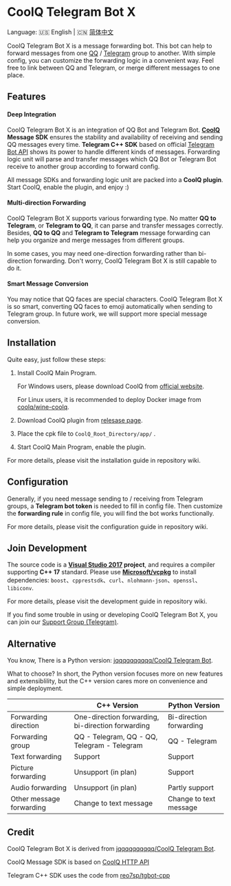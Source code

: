 # CoolQ Telegram Bot X

Language: 🇺🇸 English | 🇨🇳 [简体中文](https://github.com/JogleLew/coolq-telegram-bot-x/blob/master/README-CN.md)

CoolQ Telegram Bot X is a message forwarding bot. This bot can help to forward messages from one [QQ](https://im.qq.com) / [Telegram](https://telegram.org/) group to another. With simple config, you can customize the forwarding logic in a convenient way. Feel free to link between QQ and Telegram, or merge different messages to one place.

## Features

#### Deep Integration

CoolQ Telegram Bot X is an integration of QQ Bot and Telegram Bot. **[CoolQ](https://cqp.cc/) Message SDK** ensures the stability and availability of receiving and sending QQ messages every time. **Telegram C++ SDK** based on official [Telegram Bot API](https://core.telegram.org/bots/api) shows its power to handle different kinds of messages. Forwarding logic unit will parse and transfer messages which QQ Bot or Telegram Bot receive to another group according to forward config.

All message SDKs and forwarding logic unit are packed into a **CoolQ plugin**. Start CoolQ, enable the plugin, and enjoy :)

#### Multi-direction Forwarding

CoolQ Telegram Bot X supports various forwarding type. No matter **QQ to Telegram**, or **Telegram to QQ**, it can parse and transfer messages correctly. Besides, **QQ to QQ** and **Telegram to Telegram** message forwarding can help you organize and merge messages from different groups.

In some cases, you may need one-direction forwarding rather than bi-direction forwarding. Don't worry, CoolQ Telegram Bot X is still capable to do it.

#### Smart Message Conversion

You may notice that QQ faces are special characters. CoolQ Telegram Bot X is so smart, converting QQ faces to emoji automatically when sending to Telegram group. In future work, we will support more special message conversion.

## Installation

Quite easy, just follow these steps:

1. Install CoolQ Main Program.

   For Windows users, please download CoolQ from [official website](https://cqp.cc/).

   For Linux users, it is recommended to deploy Docker image from [coolq/wine-coolq](https://hub.docker.com/r/coolq/wine-coolq/builds/).

2. Download CoolQ plugin from [relesase page](https://github.com/JogleLew/coolq-telegram-bot-x/releases).

3. Place the cpk file to `CoolQ_Root_Directory/app/` .

4. Start CoolQ Main Program, enable the plugin.

For more details, please visit the installation guide in repository wiki.

## Configuration

Generally, if you need message sending to / receiving from Telegram groups, a **Telegram bot token** is needed to fill in config file. Then customize the **forwarding rule** in config file, you will find the bot works functionally.

For more details, please visit the configuration guide in repository wiki.

## Join Development

The source code is a **[Visual Studio 2017](https://www.visualstudio.com) project**, and requires a compiler supporting **C++ 17** standard. Please use **[Microsoft/vcpkg](https://github.com/Microsoft/vcpkg)** to install dependencies: `boost`、`cpprestsdk`、`curl`、`nlohmann-json`、`openssl`、`libiconv`.

For more details, please visit the development guide in repository wiki.

If you find some trouble in using or developing CoolQ Telegram Bot X, you can join our [Support Group (Telegram)](https://t.me/CoolqTelegramBot).

## Alternative

You know, There is a Python version:  [jqqqqqqqqqq/CoolQ Telegram Bot](https://github.com/jqqqqqqqqqq/coolq-telegram-bot).

What to choose? In short, the Python version focuses more on new features and extensiblility, but the C++ version cares more on convenience and simple deployment.

|                          | C++ Version                                       | Python Version          |
| ------------------------ | ------------------------------------------------- | ----------------------- |
| Forwarding direction     | One-direction forwarding, bi-direction forwarding | Bi-direction forwarding |
| Forwarding group         | QQ - Telegram, QQ - QQ, Telegram - Telegram       | QQ - Telegram           |
| Text forwarding          | Support                                           | Support                 |
| Picture forwarding       | Unsupport (in plan)                               | Support                 |
| Audio forwarding         | Unsupport (in plan)                               | Partly support          |
| Other message forwarding | Change to text message                            | Change to text message  |

## Credit

CoolQ Telegram Bot X is derived from [jqqqqqqqqqq/CoolQ Telegram Bot](https://github.com/jqqqqqqqqqq/coolq-telegram-bot).

CoolQ Message SDK is based on [CoolQ HTTP API](https://github.com/richardchien/coolq-http-api)

Telegram C++ SDK uses the code from [reo7sp/tgbot-cpp](https://github.com/reo7sp/tgbot-cpp)

